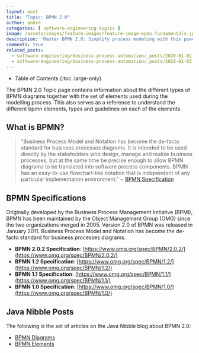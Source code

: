 ```yaml
---
layout: post
title: "Topic: BPMN 2.0"
author: andre
categories: [ software-engineering-topics ]
image: /assets/images/feature-images/feature-image-bpmn-fundamentals.jpg
description: 'Master BPMN 2.0: Simplify process modeling with this powerful standard for visualizing, analyzing, and optimizing business workflows effectively.'
comments: true
related_posts:
  - software-engineering/business-process-automation/_posts/2020-01-02-bpmn-diagrams.md
  - software-engineering/business-process-automation/_posts/2020-01-03-bpmn-elements.md
---
```


- Table of Contents
{:toc .large-only}

The BPMN 2.0 Topic page contains information about the different types of BPMN diagrams together with the set of
elements used during the modelling process. This also serves as a reference to understand the different bpmn elements,
types and guidelines on each of the elements.

## What is BPMN?
> "Business Process Model and Notation has become the de-facto standard for business processes diagrams. It is intended
> to be used directly by the stakeholders who design, manage and realize business processes, but at the same time be
> precise enough to allow BPMN diagrams to be translated into software process components. BPMN has an easy-to-use
> flowchart-like notation that is independent of any particular implementation environment." ~ [BPMN Specification](https://www.omg.org/spec/BPMN/2.0.2/)

## BPMN  Specifications
Originally developed by the Business Process Management Initiative (BPMI), BPMN has been maintained by the Object Management Group (OMG) since the two organizations merged in 2005. Version 2.0 of BPMN was released in January 2011. Business Process Model and Notation has become the de-facto standard for business processes diagrams.

* **BPMN 2.0.2 Specification**: [https://www.omg.org/spec/BPMN/2.0.2/](https://www.omg.org/spec/BPMN/2.0.2/)
* **BPMN 1.2 Specification**: [https://www.omg.org/spec/BPMN/1.2/](https://www.omg.org/spec/BPMN/1.2/)
* **BPMN 1.1 Specification**: [https://www.omg.org/spec/BPMN/1.1/](https://www.omg.org/spec/BPMN/1.1/)
* **BPMN 1.0 Specification**: [https://www.omg.org/spec/BPMN/1.0/](https://www.omg.org/spec/BPMN/1.0/)

## Java Nibble Posts
The following is the set of articles on the Java Nibble blog about BPMN 2.0:
* [BPMN Diagrams](/software-engineering/business-process-automation/_posts/2020-01-02-bpmn-diagrams.md)
* [BPMN Elements](software-engineering/business-process-automation/_posts/2020-01-03-bpmn-elements.md)


